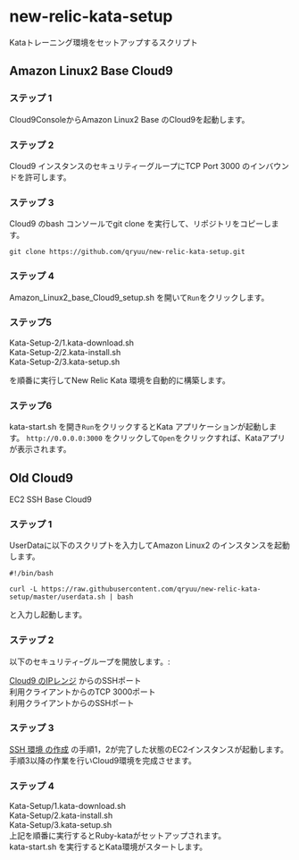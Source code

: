 # new-relic-kata-setup

Kataトレーニング環境をセットアップするスクリプト

## Amazon Linux2 Base Cloud9

### ステップ 1

Cloud9ConsoleからAmazon Linux2 Base のCloud9を起動します。

### ステップ 2

Cloud9 インスタンスのセキュリティーグループにTCP Port 3000 のインバウンドを許可します。

### ステップ 3

Cloud9 のbash コンソールでgit clone を実行して、リポジトリをコピーします。

``` sh:git clone
git clone https://github.com/qryuu/new-relic-kata-setup.git
```

### ステップ 4

Amazon_Linux2_base_Cloud9_setup.sh を開いて`Run`をクリックします。

### ステップ5

Kata-Setup-2/1.kata-download.sh  
Kata-Setup-2/2.kata-install.sh  
Kata-Setup-2/3.kata-setup.sh  

を順番に実行してNew Relic Kata 環境を自動的に構築します。

### ステップ6

kata-start.sh を開き`Run`をクリックするとKata アプリケーションが起動します。
`http://0.0.0.0:3000` をクリックして`Open`をクリックすれば、Kataアプリが表示されます。

## Old Cloud9

EC2 SSH Base Cloud9

### ステップ 1

UserDataに以下のスクリプトを入力してAmazon Linux2 のインスタンスを起動します。

``` sh:Userdata
#!/bin/bash  
  
curl -L https://raw.githubusercontent.com/qryuu/new-relic-kata-setup/master/userdata.sh | bash
```

と入力し起動します。  

### ステップ 2

以下のセキュリティｰグループを開放します。:

[Cloud9 のIPレンジ](https://docs.aws.amazon.com/ja_jp/cloud9/latest/user-guide/ip-ranges.html) からのSSHポート</br>
利用クライアントからのTCP 3000ポート</br>
利用クライアントからのSSHポート</br>

### ステップ 3

[SSH 環境 の作成](https://docs.aws.amazon.com/ja_jp/cloud9/latest/user-guide/create-environment-ssh.html) の手順1，2が完了した状態のEC2インスタンスが起動します。手順3以降の作業を行いCloud9環境を完成させます。

### ステップ 4

Kata-Setup/1.kata-download.sh  
Kata-Setup/2.kata-install.sh  
Kata-Setup/3.kata-setup.sh  
上記を順番に実行するとRuby-kataがセットアップされます。  
kata-start.sh を実行するとKata環境がスタートします。
